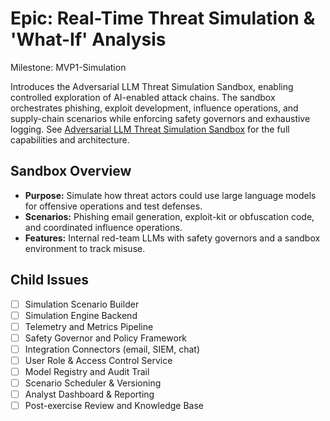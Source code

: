 # Epic: Real-Time Threat Simulation & 'What-If' Analysis

Milestone: MVP1-Simulation

Introduces the Adversarial LLM Threat Simulation Sandbox, enabling controlled exploration of AI-enabled attack chains. The sandbox orchestrates phishing, exploit development, influence operations, and supply-chain scenarios while enforcing safety governors and exhaustive logging. See [Adversarial LLM Threat Simulation Sandbox](../../ADVERSARIAL_LLM_THREAT_SIMULATION_SANDBOX.md) for the full capabilities and architecture.

## Sandbox Overview

- **Purpose:** Simulate how threat actors could use large language models for offensive operations and test defenses.
- **Scenarios:** Phishing email generation, exploit-kit or obfuscation code, and coordinated influence operations.
- **Features:** Internal red-team LLMs with safety governors and a sandbox environment to track misuse.

## Child Issues

- [ ] Simulation Scenario Builder
- [ ] Simulation Engine Backend
- [ ] Telemetry and Metrics Pipeline
- [ ] Safety Governor and Policy Framework
- [ ] Integration Connectors (email, SIEM, chat)
- [ ] User Role & Access Control Service
- [ ] Model Registry and Audit Trail
- [ ] Scenario Scheduler & Versioning
- [ ] Analyst Dashboard & Reporting
- [ ] Post-exercise Review and Knowledge Base
